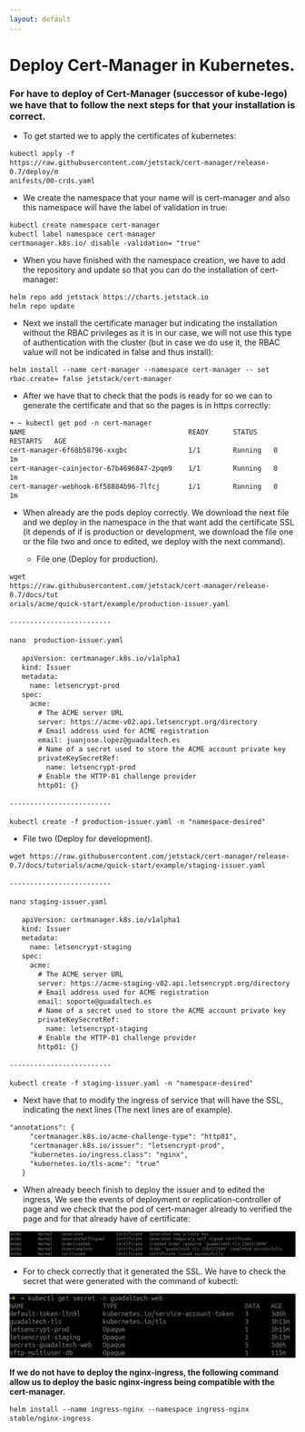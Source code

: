 ```yaml
---
layout: default
---
```


# [](#header-1)Deploy Cert-Manager in Kubernetes.

### For have  to deploy of Cert-Manager (successor of kube-lego) we have that to follow the next steps for that your installation is correct.

 - To get started we to apply the certificates of kubernetes:
 ```
kubectl apply -f
https://raw.githubusercontent.com/jetstack/cert-manager/release-0.7/deploy/m
anifests/00-crds.yaml
 ```

 - We create the namespace that your name will is cert-manager and also
this namespace will have the label of validation in true:
```
kubectl create namespace cert-manager
kubectl label namespace cert-manager
certmanager.k8s.io/​ disable​ -validation=​ "true"
```

 - When you have finished with the namespace creation, we have to add the repository and update so that you can do the installation of cert-manager:
```
helm repo add jetstack https://charts.jetstack.io
helm repo update
```

 - Next we install the certificate manager but indicating the installation without the RBAC privileges as it is in our case, we will not use this type of authentication with the cluster (but in case we do use it, the RBAC value will not be indicated in false and thus install):
 ```
helm install --name cert-manager --namespace cert-manager --​ set
rbac.create=​ false​ jetstack/cert-manager
 ```

 - After we have that to check that the pods is ready for so we can
to generate the certificate and that so the pages is in https
correctly:
```
➜ ~ kubectl get pod -n cert-manager
NAME                                        READY      STATUS    RESTARTS   AGE
cert-manager-6f68b58796-xxgbc               1/1        Running   0          1m
cert-manager-cainjector-67b4696847-2pqm9    1/1        Running   0          1m
cert-manager-webhook-6f58884b96-7lfcj       1/1        Running   0          1m
```

 - When already are the pods deploy correctly. We download the
next file and we deploy in the namespace in the that want add the
certificate SSL (it depends of if is production or development, we download the file one or the file two and once to edited, we deploy with the next command).

    * File one (Deploy for production).

```
wget
https://raw.githubusercontent.com/jetstack/cert-manager/release-0.7/docs/tut
orials/acme/quick-start/example/production-issuer.yaml

-------------------------

nano​ ​ production-issuer.yaml

   apiVersion: certmanager.k8s.io/v1alpha1
   kind: Issuer
   metadata:
     name: letsencrypt-prod
   spec:
     acme:
       # The ACME server URL
       server: https://acme-v02.api.letsencrypt.org/directory
       # Email address used for ACME registration
       email: juanjose.lopez@guadaltech.es
       # Name of a secret used to store the ACME account private key
       privateKeySecretRef:
         name: letsencrypt-prod
       # Enable the HTTP-01 challenge provider
       http01: {}

-------------------------

kubectl create -f production-issuer.yaml -n "namespace-desired"
```

   * File two (Deploy for development).

```
wget https://raw.githubusercontent.com/jetstack/cert-manager/release-0.7/docs/tutorials/acme/quick-start/example/staging-issuer.yaml

-------------------------

nano staging-issuer.yaml

   apiVersion: certmanager.k8s.io/v1alpha1
   kind: Issuer
   metadata:
     name: letsencrypt-staging
   spec:
     acme:
       # The ACME server URL
       server: https://acme-staging-v02.api.letsencrypt.org/directory
       # Email address used for ACME registration
       email: soporte@guadaltech.es
       # Name of a secret used to store the ACME account private key
       privateKeySecretRef:
         name: letsencrypt-staging
       # Enable the HTTP-01 challenge provider
       http01: {}

-------------------------

kubectl create -f staging-issuer.yaml -n "namespace-desired"
```

 - Next have that to modify the ingress of service that will have the SSL, indicating the next lines (The next lines are of example).
 ```
 "annotations": {
      "certmanager.k8s.io/acme-challenge-type": "http01",
      "certmanager.k8s.io/issuer": "letsencrypt-prod",
      "kubernetes.io/ingress.class": "nginx",
      "kubernetes.io/tls-acme": "true"
    }
 ```

 - When already beech finish to deploy the issuer and to edited the ingress, We see the events of deployment or replication-controller of page and  we check that the pod of cert-manager already to verified the page and for that already have of certificate:

![Alt Text](../../assets/images/events-cert-manager.png) 

 - For to check correctly that it generated the SSL. We have to check the secret that were generated with the command of kubectl:

![Alt Text](../../assets/images/secret-cert-manager-namespace-with-ssl.png)


__If we do not have to deploy the nginx-ingress, the following command allow us to deploy the basic nginx-ingress being compatible with the  cert-manager.__

```
helm install --name ingress-nginx --namespace ingress-nginx stable/nginx-ingress
```



